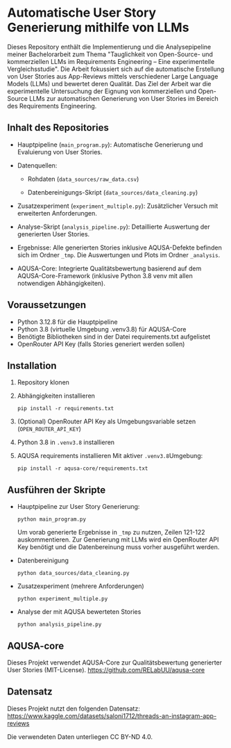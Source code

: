 
# Automatische User Story Generierung mithilfe von LLMs

Dieses Repository enthält die Implementierung und die Analysepipeline meiner Bachelorarbeit zum Thema "Tauglichkeit von Open-Source- und kommerziellen LLMs im Requirements Engineering – Eine experimentelle Vergleichsstudie". Die Arbeit fokussiert sich auf die automatische Erstellung von User Stories aus App-Reviews mittels verschiedener Large Language Models (LLMs) und bewertet deren Qualität.
Das Ziel der Arbeit war die experimentelle Untersuchung der Eignung von kommerziellen und Open-Source LLMs zur automatischen Generierung von User Stories im Bereich des Requirements Engineering.

## Inhalt des Repositories

- Hauptpipeline (`main_program.py`): Automatische Generierung und Evaluierung von User Stories.

- Datenquellen:

	- Rohdaten (`data_sources/raw_data.csv`)

	- Datenbereinigungs-Skript (`data_sources/data_cleaning.py`)

- Zusatzexperiment (`experiment_multiple.py`): Zusätzlicher Versuch mit erweiterten Anforderungen.

- Analyse-Skript (`analysis_pipeline.py`): Detaillierte Auswertung der generierten User Stories.

- Ergebnisse: Alle generierten Stories inklusive AQUSA-Defekte befinden sich im Ordner `_tmp`. Die Auswertungen und Plots im Ordner `_analysis`.

- AQUSA-Core: Integrierte Qualitätsbewertung basierend auf dem AQUSA-Core-Framework (inklusive Python 3.8 venv mit allen notwendigen Abhängigkeiten).


## Voraussetzungen

- Python 3.12.8 für die Hauptpipeline
- Python 3.8 (virtuelle Umgebung .venv3.8) für AQUSA-Core
- Benötigte Bibliotheken sind in der Datei requirements.txt aufgelistet
- OpenRouter API Key (falls Stories generiert werden sollen)


## Installation
1. Repository klonen
2. Abhängigkeiten installieren

	```
	pip install -r requirements.txt
 	```

4. (Optional) OpenRouter API Key als Umgebungsvariable setzen (`OPEN_ROUTER_API_KEY`)
6. Python 3.8 in `.venv3.8` installieren
7. AQUSA requirements installieren
	Mit aktiver `.venv3.8`Umgebung:

	```
	pip install -r aqusa-core/requirements.txt
 	```

## Ausführen der Skripte
- Hauptpipeline zur User Story Generierung:

	```
	python main_program.py
 	```

	Um vorab generierte Ergebnisse in `_tmp` zu nutzen, Zeilen 121-122 auskommentieren.
	Zur Generierung mit LLMs wird ein OpenRouter API Key benötigt und die Datenbereinung muss vorher ausgeführt werden.
	
- Datenbereinigung
  
  ```
  python data_sources/data_cleaning.py
  ```
	
- Zusatzexperiment (mehrere Anforderungen)
  
	```
	python experiment_multiple.py
	```
	
- Analyse der mit AQUSA bewerteten Stories
  ```
  python analysis_pipeline.py
  ```
		
## AQUSA-core
Dieses Projekt verwendet AQUSA-Core zur Qualitätsbewertung generierter User Stories (MIT-License).
https://github.com/RELabUU/aqusa-core

## Datensatz
Dieses Projekt nutzt den folgenden Datensatz:
https://www.kaggle.com/datasets/saloni1712/threads-an-instagram-app-reviews

Die verwendeten Daten unterliegen CC BY-ND 4.0.
